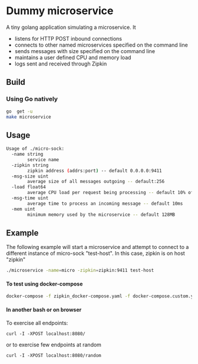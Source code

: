 # Dummy microservice

A tiny golang application simulating a microservice. It

- listens for HTTP POST inbound connections
- connects to other named microservices specified on the command line
- sends messages with size specified on the command line
- maintains a user defined CPU and memory load
- logs sent and received through Zipkin

## Build

### Using Go natively

```bash
go  get -u
make microservice
```

## Usage

```bash
Usage of ./micro-sock:
  -name string
        service name
  -zipkin string
        zipkin address (addrs:port) -- default 0.0.0.0:9411
  -msg-size uint
        average size of all messages outgoing -- default:256
  -load float64
        average CPU load per request being processing -- default 10% of CPU
  -msg-time uint
        average time to process an incoming message -- default 10ms
  -mem uint
        minimum memory used by the microservice -- default 128MB
```

## Example

The following example will start a microservice and attempt to connect to a different instance of micro-sock "test-host". In this case, zipkin is on host "zipkin"

```bash
./microservice -name=micro -zipkin=zipkin:9411 test-host
```

#### To test using docker-compose

```bash
docker-compose -f zipkin_docker-compose.yaml -f docker-compose.custom.yml
```

#### In another bash or on browser

To exercise all endpoints:

```
curl -I -XPOST localhost:8080/
```
or to exercise few endpoints at random
```
curl -I -XPOST localhost:8080/random
```
